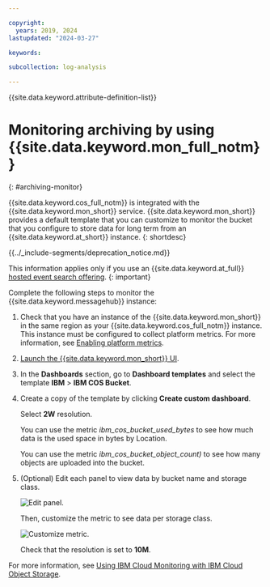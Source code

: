 ```yaml
---

copyright:
  years: 2019, 2024
lastupdated: "2024-03-27"

keywords:

subcollection: log-analysis

---
```


{{site.data.keyword.attribute-definition-list}}


# Monitoring archiving by using {{site.data.keyword.mon_full_notm}}
{: #archiving-monitor}

{{site.data.keyword.cos_full_notm}} is integrated with the {{site.data.keyword.mon_short}} service. {{site.data.keyword.mon_short}} provides a default template that you can customize to monitor the bucket that you configure to store data for long term from an {{site.data.keyword.at_short}} instance.
{: shortdesc}

<!-- common deprecation notice -->
{{../_include-segments/deprecation_notice.md}}

This information applies only if you use an {{site.data.keyword.at_full}} [hosted event search offering](/docs/activity-tracker?topic=activity-tracker-service_plan).
{: important}


Complete the following steps to monitor the {{site.data.keyword.messagehub}} instance:

1. Check that you have an instance of the {{site.data.keyword.mon_short}} in the same region as your {{site.data.keyword.cos_full_notm}} instance. This instance must be configured to collect platform metrics. For more information, see [Enabling platform metrics](/docs/monitoring?topic=monitoring-platform_metrics_enabling).

2. [Launch the {{site.data.keyword.mon_short}} UI](/docs/monitoring?topic=monitoring-launch).

3. In the **Dashboards** section, go to **Dashboard templates** and select the template **IBM** > **IBM COS Bucket**.

4. Create a copy of the template by clicking **Create custom dashboard**.

    Select **2W** resolution.

    You can use the metric *ibm_cos_bucket_used_bytes* to see how much data is the used space in bytes by Location.

    You can use the metric *ibm_cos_bucket_object_count)* to see how many objects are uploaded into the bucket.

5. (Optional) Edit each panel to view data by bucket name and storage class.

    ![Edit panel.](../images/archive-monitor-1.png "Edit panel")

    Then, customize the metric to see data per storage class.

    ![Customize metric.](../images/archive-monitor-2.png "Customize metric")

    Check that the resolution is set to **10M**.


For more information, see [Using IBM Cloud Monitoring with IBM Cloud Object Storage](/docs/cloud-object-storage?topic=cloud-object-storage-mm-cos-integration).
